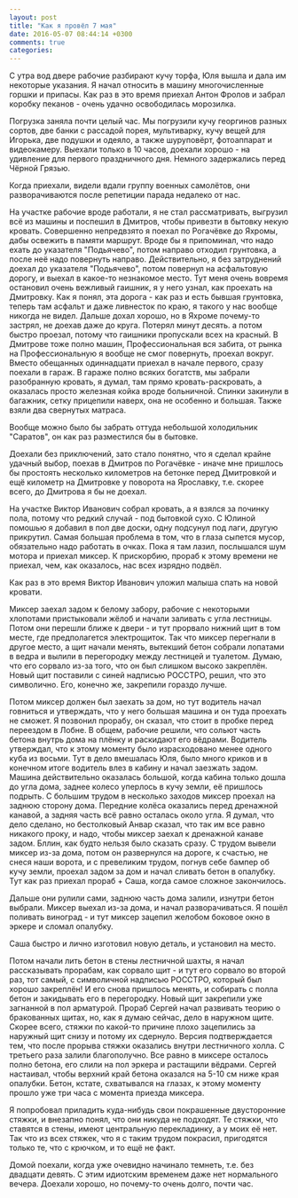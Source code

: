 ```yaml
---
layout: post
title: "Как я провёл 7 мая"
date: 2016-05-07 08:44:14 +0300
comments: true
categories: 
---
```

С утра вод двере рабочие разбирают кучу торфа, Юля вышла и дала им некоторые указания. Я начал относить в машину многочисленные горшки и припасы. Как раз в это время приехал Антон Фролов и забрал коробку пеканов - очень удачно освободилась морозилка.

Погрузка заняла почти целый час. Мы погрузили кучу георгинов разных сортов, две банки с рассадой порея, мультиварку, кучу вещей для Игорька, две подушки и одеяло, а также шуруповёрт, фотоаппарат и видеокамеру. Выехали только в 10 часов, доехали хорошо - на удивление для первого праздничного дня. Немного задержались перед Чёрной Грязью.

Когда приехали, видели вдали группу военных самолётов, они разворачиваются после репетиции парада недалеко от нас.

На участке рабочие вроде работали, я не стал рассматривать, выгрузил всё из машины и поспешил в Дмитров, чтобы привезти в бытовку некую кровать. Совершенно непредвзято я поехал по Рогачёвке до Яхромы, дабы освежить в памяти маршрут. Вроде бы я припоминал, что надо ехать до указателя "Подьячево", потом направо отходил грунтовка, а после неё надо повернуть направо. Действительно, я без затруднений доехал до указателя "Подьячево", потом повернул на асфальтовую дорогу, и выехал в какое-то незнакомое место. Тут меня очень вовремя остановил очень вежливый гаишник, я у него узнал, как проехать на Дмитровку. Как я понял, эта дорога - как раз и есть бывшая грунтовка, теперь там асфальт и даже ливнесток по краю, я такого у нас вообще никогда не видел. Дальше дохал хорошо, но в Яхроме почему-то застрял, не доехав даже до круга. Потерял минут десять. а потом быстро проезал, потому что гаишники пропускали всех на красный. В Дмитрове тоже полно машин, Профессиональная вся забита, от рынка на Профессиональную я вообще не смог повернуть, проехал вокруг. Вместо обещанных одиннадцати приехал в начале первого, сразу поехали в гараж. В гараже полно всяких богатств, мы забрали разобранную кровать, я думал, там прямо кровать-раскровать, а оказалась просто железная койка вроде больничной. Спинки закинули в багажник, сетку прицепили наверх, она не особенно и большая. Также взяли два свернутых матраса. 

Вообще можно было бы забрать оттуда небольшой холодильник "Саратов", он как раз разместился бы в бытовке.

Доехали без приключений, зато стало понятно, что я сделал крайне удачный выбор, поехав в Дмитров по Рогачёвке - иначе мне пришлось бы простоять несколько километров на бетонке перед Дмитровкой и ещё километр на Дмитровке у поворота на Ярославку, т.е. скорее всего, до Дмитрова я бы не доехал.

На участке Виктор Иванович собрал кровать, а я взялся за починку пола, потому что редкий случай - под бытовкой сухо. С Юлиной помошью я добавил в пол две доски, одну подсунул под лаги, другую прикрутил. Самая большая проблема в том, что в глаза сыпется мусор, обязательно надо работать в очках. Пока я там лазил, послышался шум мотора и приехал миксер. К прискорбию, прораб к этому времени не приехал, чем, как оказалось, нас всех изрядно подвёл.

Как раз в это время Виктор Иванович уложил малыша спать на новой кровати.

Миксер заехал задом к белому забору, рабочие с некоторыми хлопотами пристыковали жёлоб и начали заливать с угла лестницы. Потом они перешли ближе к двери - и тут прорвало нижний щит в том месте, где предполагется электрощиток. Так что миксер перегнали в другое место, а щит начали менять, вытекший бетон собрали лопатами в ведра и вылили в перегородку между лестницей и туалетом. Думаю, что его сорвало из-за того, что он был слишком высоко закреплён. Новый щит поставили с синей надписью РОССТРО, решил, что это символично. Его, конечно же, закрепили гораздо лучше.

Потом миксер должен был заехать за дом, но тут водитель начал говниться и утверждать, что у него большая машина и он туда проехать не сможет. Я позвонил прорабу, он сказал, что стоит в пробке перед переездом в Лобне. В общем, рабочие решили, что сольют часть бетона внутрь дома на плёнку и раскидают его вёдрами. Водитель утверждал, что к этому моменту было израсходовано менее одного куба из восьми. Тут в дело вмешалась Юля, было много криков и в конечном итоге водитель влез в кабину и начал заезжать задом. Машина действительно оказалась большой, когда кабина только дошла до угла дома, заднее колесо уперлось в кучу земли, её пришлось подрыть. С большим трудом в несколько заходов миксер проехал на заднюю сторону дома. Передние колёса оказались перед дренажной канавой, а задняя часть всё равно осталась около угла. Я думал, что дело сделано, но бестолковый Анвар сказал, что так им все равно никакого проку, и надо, чтобы миксер заехал к дренажной канаве задом. Бллин, как будто нельзя было сказать сразу. С трудом вывели миксер из-за дома, потом он развернулся на дороге, к счастью, не снеся наши ворота, и с превеликим трудом, погнув себе бампер об кучу земли, проехал задом за дом и начал сливать бетон в опалубку. Тут как раз приехал прораб + Саша, когда самое сложное закончилось.

Дальше они рулили сами, заднюю часть дома залили, изнутри бетон выбрали. Миксер выехал из-за дома, и начал разворачиваться. Я пошёл поливать виноград - и тут миксер зацепил желобом боковое окно в эркере и сломал опалубку.

Саша быстро и лично изготовил новую деталь, и установил на место.

Потом начали лить бетон в стены лестничной шахты, я начал рассказывать прорабам, как сорвало щит - и тут его сорвало во второй раз, тот самый, с символичной надписью РОССТРО, который был хорошо закреплён! И его снова пришлось менять, и собирать с полла бетон и закидывать его в перегородку. Новый щит закрепили уже загнанной в пол арматурой. Прораб Сергей начал развивать теорию о бракованных щитах, но, как я думаю сейчас, дело в наружном щите. Скорее всего, стяжки по какой-то причине плохо зацепились за наружный щит снизу и потому их сдернуло. Версия подтверждается тем, что после прорыва стяжки оказались внутри лестничного холла. С третьего раза залили благополучно. Все равно в миксере осталось полно бетона, его слили на пол эркера и растащили вёдрами. Сергей настаивал, чтобы верхний край бетона оказался на 5-10 см ниже края опалубки. Бетон, кстате, схватывался на глазах, к этому моменту прошло уже три часа с момента приезда миксера.

Я попробовал приладить куда-нибудь свои покрашенные двусторонние стяжки, и внезапно понял, что они никуда не подходят. Те стяжки, что ставятся в стены, имеют центральную перекладинку, а у моих её нет. Так что из всех стяжек, что я с таким трудом покрасил, пригодятся только те, что с крючком, и то ещё не факт.

Домой поехали, когда уже очевидно начинало темнеть, т.е. без двадцати девять. С этим идиотским временем даже нет нормального вечера. Доехали хорошо, но почему-то очень долго, почти час. 